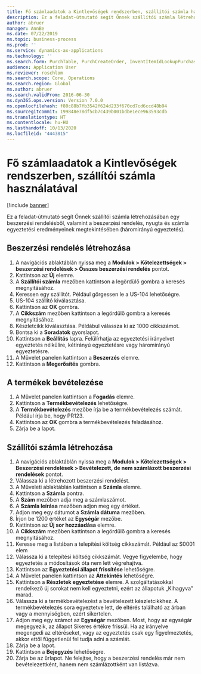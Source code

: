 ```yaml
---
title: Fő számlaadatok a Kintlevőségek rendszerben, szállítói számla használatával
description: Ez a feladat-útmutató segít Önnek szállítói számla létrehozásában egy beszerzési rendelésből, valamint a beszerzési rendelés, nyugta és számla egyeztetési eredményeinek megtekintésében (háromirányú egyeztetés).
author: abruer
manager: AnnBe
ms.date: 07/22/2019
ms.topic: business-process
ms.prod: ''
ms.service: dynamics-ax-applications
ms.technology: ''
ms.search.form: PurchTable, PurchCreateOrder, InventItemIdLookupPurchase, PurchEditLines, VendEditInvoice, InventItemIdLookupSimple, VendInvoiceMatchingDetails
audience: Application User
ms.reviewer: roschlom
ms.search.scope: Core, Operations
ms.search.region: Global
ms.author: abruer
ms.search.validFrom: 2016-06-30
ms.dyn365.ops.version: Version 7.0.0
ms.openlocfilehash: f80c88b7fb3542f624d233f670cd7cd6ccd48b94
ms.sourcegitcommit: 199848e78df5cb7c439b001bdbe1ece963593cdb
ms.translationtype: HT
ms.contentlocale: hu-HU
ms.lasthandoff: 10/13/2020
ms.locfileid: "4443815"
---
```

# <a name="key-invoice-data-in-ap-using-a-vendor-invoice"></a>Fő számlaadatok a Kintlevőségek rendszerben, szállítói számla használatával

[!include [banner](../../includes/banner.md)]

Ez a feladat-útmutató segít Önnek szállítói számla létrehozásában egy beszerzési rendelésből, valamint a beszerzési rendelés, nyugta és számla egyeztetési eredményeinek megtekintésében (háromirányú egyeztetés).


## <a name="create-a-purchase-order"></a>Beszerzési rendelés létrehozása
1. A navigációs ablaktáblán nyissa meg a **Modulok > Kötelezettségek > beszerzési rendelések > Összes beszerzési rendelés** pontot.
2. Kattintson az **Új** elemre.
3. A **Szállítói számla** mezőben kattintson a legördülő gombra a keresés megnyitásához.
4. Keressen egy szállítót. Például görgessen le a US-104 lehetőségre.
5. US-104 szállító kiválasztása.
6. Kattintson az **OK** gombra.
7. A **Cikkszám** mezőben kattintson a legördülő gombra a keresés megnyitásához.
8. Készletcikk kiválasztása. Példábul válassza ki az 1000 cikkszámot.
9. Bontsa ki a **Soradatok** gyorslapot.
10. Kattintson a **Beállítás** lapra. Felülírhatja az egyeztetési irányelvet egyeztetés nélkülire, kétirányú egyeztetésre vagy háromirányú egyeztetésre.  
11. A Művelet panelen kattintson a **Beszerzés** elemre.
12. Kattintson a **Megerősítés** gombra.

## <a name="receive-the-products"></a>A termékek bevételezése
1. A Művelet panelen kattintson a **Fogadás** elemre.
2. Kattintson a **Termékbevételezés** lehetőségre.
3. A **Termékbevételezés** mezőbe írja be a termékbevételezés számát. Például írja be, hogy PR123.
4. Kattintson az **OK** gombra a termékbevételezés feladásához.
5. Zárja be a lapot.

## <a name="create-a-vendor-invoice"></a>Szállítói számla létrehozása
1. A navigációs ablaktáblán nyissa meg a **Modulok > Kötelezettségek > Beszerzési rendelések > Bevételezett, de nem számlázott beszerzési rendelések** pontot.
2. Válassza ki a létrehozott beszerzési rendelést.
3. A Műveleti ablaktáblán kattintson a **Számla** elemre.
4. Kattintson a **Számla** pontra.
5. A **Szám** mezőben adja meg a számlaszámot.
6. A **Számla leírása** mezőben adjon meg egy értéket.
7. Adjon meg egy dátumot a **Számla dátuma** mezőben.
8. Írjon be 1200 értéket az **Egységár** mezőbe.
9. Kattintson az **Új sor hozzáadása** elemre.
10. A **Cikkszám** mezőben kattintson a legördülő gombra a keresés megnyitásához.
11. Keresse meg a listában a telepítési költség cikkszámát. Például az S0001 elem
12. Válassza ki a telepítési költség cikkszámát. Vegye figyelembe, hogy egyeztetés a módosítások óta nem lett végrehajtva.  
13. Kattintson az **Egyeztetési állapot frissítése** lehetőségre.
14. A Művelet panelen kattintson az **Áttekintés** lehetőségre.
15. Kattintson a **Részletek egyeztetése** elemre. A szolgáltatásokkal rendelkező új sorokat nem kell egyeztetni, ezért az állapotuk „Kihagyva” marad.  
16. Válassza ki a termékbevételezést a bevételezett készletcikkhez. A termékbevételezés sora egyeztetve lett, de eltérés található az árban vagy a mennyiségben, ezért sikertelen.  
17. Adjon meg egy számot az **Egységár** mezőben. Most, hogy az egységár megegyezik, az állapot Sikeres értékre frissül. Ha az irányelve megengedi az eltéréseket, vagy az egyeztetés csak egy figyelmeztetés, akkor ettől függetlenül fel tudja adni a számlát.  
18. Zárja be a lapot.
19. Kattintson a **Bejegyzés** lehetőségre.
20. Zárja be az űrlapot. Ne felejtse, hogy a beszerzési rendelés már nem bevételezettként, hanem nem számlázottként van listázva.  

